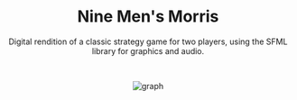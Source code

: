 <h1 align="center">Nine Men's Morris</h1>
<p align="center">Digital rendition of a classic strategy game for two players, using the SFML library for graphics and audio.</p>

<br>

<p align="center">
  <img src="https://github.com/user-attachments/assets/f1305c31-708b-4627-ad2d-a82601a2c7ec" alt="graph">
</p>
